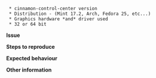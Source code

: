 
```
 * cinnamon-control-center version
 * Distribution - (Mint 17.2, Arch, Fedora 25, etc...)
 * Graphics hardware *and* driver used
 * 32 or 64 bit
 ```

**Issue**



**Steps to reproduce**



**Expected behaviour**



**Other information**
